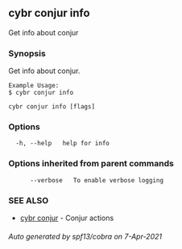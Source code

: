 ## cybr conjur info

Get info about conjur

### Synopsis

Get info about conjur.
	
	Example Usage:
	$ cybr conjur info

```
cybr conjur info [flags]
```

### Options

```
  -h, --help   help for info
```

### Options inherited from parent commands

```
      --verbose   To enable verbose logging
```

### SEE ALSO

* [cybr conjur](cybr_conjur.md)	 - Conjur actions

###### Auto generated by spf13/cobra on 7-Apr-2021
